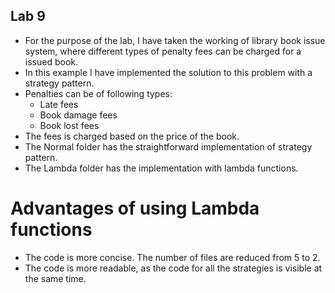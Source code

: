 ## Lab 9
- For the purpose of the lab, I have taken the working of library book issue system, where different types of penalty fees can be charged for a issued book. 
- In this example I have implemented the solution to this problem with a strategy pattern. 
- Penalties can be of following types: 
    - Late fees
    - Book damage fees
    - Book lost fees
- The fees is charged based on the price of the book.
- The Normal folder has the straightforward implementation of strategy pattern.
- The Lambda folder has the implementation with lambda functions.

# Advantages of using Lambda functions
- The code is more concise. The number of files are reduced from 5 to 2.
- The code is more readable, as the code for all the strategies is visible at the same time.


